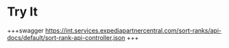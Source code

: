 # Try It
+++swagger
https://int.services.expediapartnercentral.com/sort-ranks/api-docs/default/sort-rank-api-controller.json
+++
